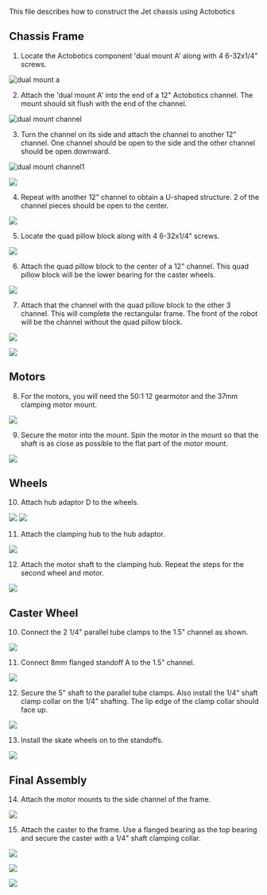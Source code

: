 This file describes how to construct the Jet chassis using Actobotics


## Chassis Frame

1.  Locate the Actobotics component 'dual mount A' along with 4 6-32x1/4" screws.

  ![dual mount a](module1/lab1_building_robot/resources/chassis/dual_mount_a.jpg)

2.  Attach the 'dual mount A' into the end of a 12" Actobotics channel.  The mount
should sit flush with the end of the channel.

  ![dual mount channel](module1/lab1_building_robot/resources/chassis/dual_mount_channel.jpg)

3.  Turn the channel on its side and attach the channel to another 12" channel.  One channel
should be open to the side and the other channel should be open downward.

  ![dual mount channel1](module1/lab1_building_robot/resources/chassis/dual_mount_channel1.jpg)

  ![](module1/lab1_building_robot/resources/chassis/dual_mount_channel2.jpg)

4.  Repeat with another 12" channel to obtain a U-shaped structure.  2 of the channel pieces
should be open to the center.

  ![](module1/lab1_building_robot/resources/chassis/dual_mount_channel3.jpg)

5.  Locate the quad pillow block along with 4 6-32x1/4" screws.

  ![](module1/lab1_building_robot/resources/chassis/caster_bearing1.jpg)

6.  Attach the quad pillow block to the center of a 12" channel.  This quad pillow block
will be the lower bearing for the caster wheels.

  ![](module1/lab1_building_robot/resources/chassis/caster_bearing2.jpg)

7.  Attach that the channel with the quad pillow block to the other 3 channel.  This will
complete the rectangular frame.  The front of the robot will be the channel without the
quad pillow block.

  ![](module1/lab1_building_robot/resources/chassis/frame1.jpg)

  ![](module1/lab1_building_robot/resources/chassis/frame2.jpg)

## Motors

8.  For the motors, you will need the 50:1 12 gearmotor and the 37mm clamping motor
mount.

  ![](module1/lab1_building_robot/resources/chassis/motor1.jpg)

9.  Secure the motor into the mount.  Spin the motor in the mount so that the shaft is
as close as possible to the flat part of the motor mount.

  ![](module1/lab1_building_robot/resources/chassis/motor2.jpg)

## Wheels

10.  Attach hub adaptor D to the wheels.

  ![](module1/lab1_building_robot/resources/chassis/wheel1.jpg)
  ![](module1/lab1_building_robot/resources/chassis/wheel2.jpg)

11.  Attach the clamping hub to the hub adaptor.

  ![](module1/lab1_building_robot/resources/chassis/wheel3.jpg)

12.  Attach the motor shaft to the clamping hub.  Repeat the steps for the second
wheel and motor.

  ![](module1/lab1_building_robot/resources/chassis/wheel4.jpg)

## Caster Wheel

10.  Connect the 2 1/4" parallel tube clamps to the 1.5" channel as shown.

  ![](module1/lab1_building_robot/resources/chassis/caster1.jpg)

11.  Connect 8mm flanged standoff A to the 1.5" channel.

  ![](module1/lab1_building_robot/resources/chassis/caster2.jpg)

12.  Secure the 5" shaft to the parallel tube clamps.  Also install the 1/4" shaft
clamp collar on the 1/4" shafting.  The lip edge of the clamp collar should face up.

  ![](module1/lab1_building_robot/resources/chassis/caster3.jpg)

13.  Install the skate wheels on to the standoffs.

  ![](module1/lab1_building_robot/resources/chassis/caster4.jpg)

## Final Assembly

14.  Attach the motor mounts to the side channel of the frame.

  ![](module1/lab1_building_robot/resources/chassis/frame3.jpg)

15.  Attach the caster to the frame.  Use a flanged bearing as the top bearing and
secure the caster with a 1/4" shaft clamping collar.

  ![](module1/lab1_building_robot/resources/chassis/frame4.jpg)

  ![](module1/lab1_building_robot/resources/chassis/frame5.jpg)

  ![](module1/lab1_building_robot/resources/chassis/frame6.jpg)
